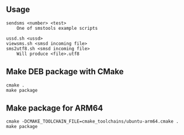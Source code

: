 ## Usage
```
sendsms <number> <test>
	One of smstools example scripts

ussd.sh <ussd>
viewsms.sh <smsd incoming file>
sms2utf8.sh <smsd incoming file>
	Will produce <file>.utf8
```

## Make DEB package with CMake

```
cmake .
make package
```

## Make package for ARM64

```
cmake -DCMAKE_TOOLCHAIN_FILE=cmake_toolchains/ubuntu-arm64.cmake .
make package
```